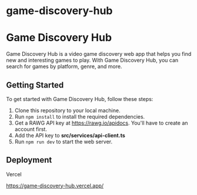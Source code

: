 # game-discovery-hub

# Game Discovery Hub

Game Discovery Hub is a video game discovery web app that helps you find new and interesting games to play. With Game Discovery Hub, you can search for games by platform, genre, and more.

## Getting Started

To get started with Game Discovery Hub, follow these steps:

1. Clone this repository to your local machine.
2. Run `npm install` to install the required dependencies.
3. Get a RAWG API key at https://rawg.io/apidocs. You'll have to create an account first.
4. Add the API key to **src/services/api-client.ts**
5. Run `npm run dev` to start the web server.

## Deployment

Vercel

https://game-discovery-hub.vercel.app/
